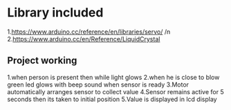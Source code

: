 # Library included
 1.https://www.arduino.cc/reference/en/libraries/servo/ /n
 2.https://www.arduino.cc/en/Reference/LiquidCrystal
## Project working
 1.when person is present then while light glows
 2.when he is close to blow green led glows with beep sound when sensor is ready
 3.Motor automatically arranges sensor to collect value
 4.Sensor remains active for 5 seconds then its taken to initial position
 5.Value is displayed in lcd display
